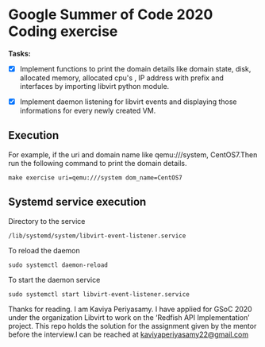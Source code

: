 Google Summer of Code 2020 Coding exercise
==========================================


**Tasks:**

- [X] Implement functions to print the domain details like domain state, disk, allocated memory, allocated cpu's , IP address with prefix and interfaces by importing libvirt python module.

- [X] Implement daemon listening for libvirt events and displaying those informations for every newly created VM.


## Execution

  For example, if the uri and domain name like qemu:///system, CentOS7.Then run the following command to print the domain details.
   
   ```make exercise uri=qemu:///system dom_name=CentOS7```
   
## Systemd service execution
 
   Directory to the service
   
```/lib/systemd/system/libvirt-event-listener.service```

  To reload the daemon

```sudo systemctl daemon-reload```

  To start the daemon service

```sudo systemctl start libvirt-event-listener.service```
   
Thanks for reading. I am Kaviya Periyasamy. I have applied for GSoC 2020 under the organization Libvirt to work on the ‘Redfish API Implementation’ project. This repo holds the solution for the assignment given by the mentor before the interview.I can be reached at kaviyaperiyasamy22@gmail.com
